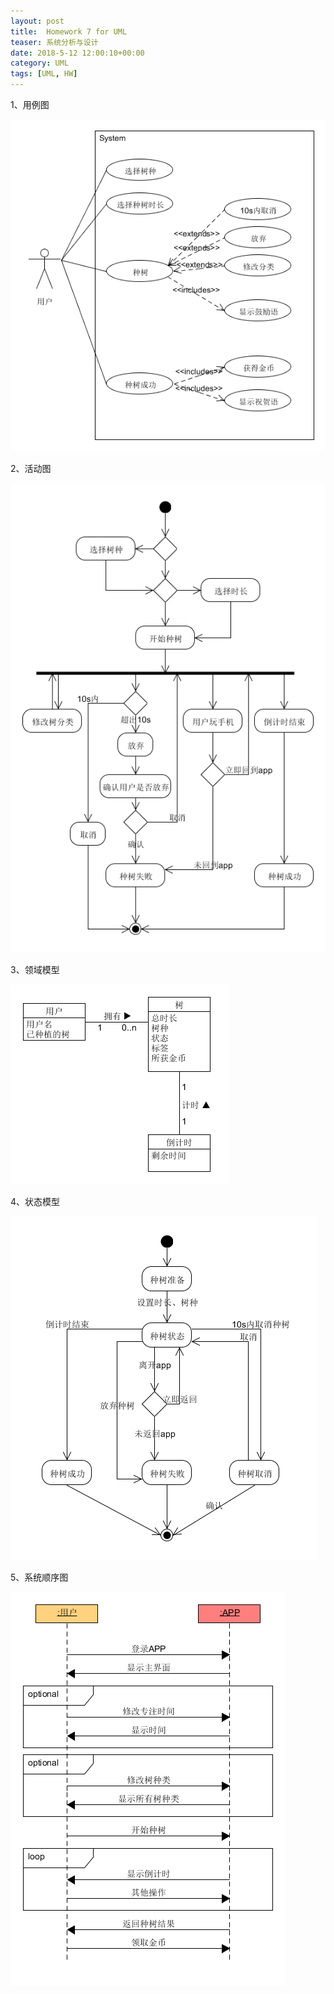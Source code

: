 ```yaml
---
layout: post
title:  Homework 7 for UML
teaser: 系统分析与设计
date: 2018-5-12 12:00:10+00:00
category: UML
tags: [UML, HW]
---
```


1、用例图

![use_case](..\i\l9\use_case.png)

2、活动图

![activity](..\i\l9\activity.png)

3、领域模型

![domain](..\i\l9\domain.png)

4、状态模型

![state](..\i\l9\state.png)

5、系统顺序图

![system](..\i\l9\system.png)